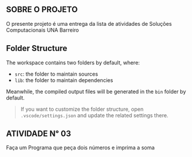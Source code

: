 ## SOBRE O PROJETO 

O presente projeto é uma entrega da lista de atividades de Soluções Computacionais UNA Barreiro 


## Folder Structure

The workspace contains two folders by default, where:

- `src`: the folder to maintain sources
- `lib`: the folder to maintain dependencies

Meanwhile, the compiled output files will be generated in the `bin` folder by default.

> If you want to customize the folder structure, open `.vscode/settings.json` and update the related settings there.

## ATIVIDADE N° 03

Faça um Programa que peça dois números e imprima a soma

